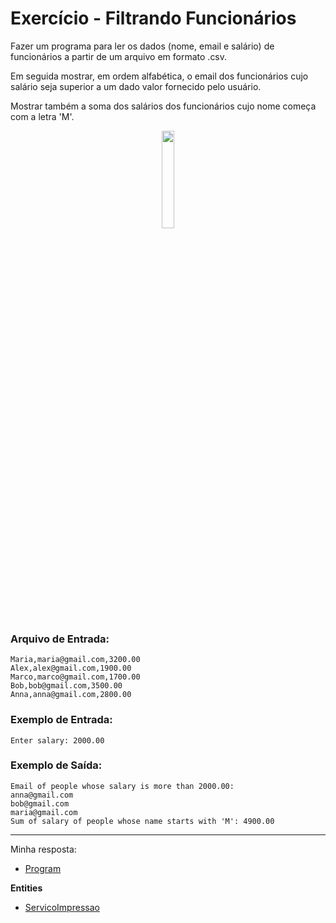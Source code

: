 # Exercício - Filtrando Funcionários

Fazer um programa para ler os dados (nome, email e salário) de funcionários a partir de um arquivo em formato .csv.

Em seguida mostrar, em ordem alfabética, o email dos funcionários cujo salário seja superior a um dado valor fornecido pelo usuário.

Mostrar também a soma dos salários dos funcionários cujo nome começa com a letra 'M'.

<p align="center">
  <img src="https://github.com/JonathanBarr0s/Udemy-CSharp/assets/132490863/048b44f0-c159-49b1-8aec-6ece1d0374d9" width= 20%>
</p>

### Arquivo de Entrada:

```
Maria,maria@gmail.com,3200.00
Alex,alex@gmail.com,1900.00
Marco,marco@gmail.com,1700.00
Bob,bob@gmail.com,3500.00
Anna,anna@gmail.com,2800.00
```

### Exemplo de Entrada:

```
Enter salary: 2000.00
```

### Exemplo de Saída:

```
Email of people whose salary is more than 2000.00:
anna@gmail.com
bob@gmail.com
maria@gmail.com
Sum of salary of people whose name starts with 'M': 4900.00
```

---

Minha resposta:

- [Program](https://github.com/JonathanBarr0s/Udemy-CSharp/blob/main/01.%20Programa%C3%A7%C3%A3o%20Orientada%20a%20Objetos/09.%20Express%C3%B5es%20Lambda%2C%20Delegates%2C%20LINQ/01.%20Filtrando%20Funcion%C3%A1rios/FiltrandoFuncionarios/FiltrandoFuncionarios/Program.cs)

**Entities**
- [ServicoImpressao](https://github.com/JonathanBarr0s/Udemy-CSharp/blob/main/01.%20Programa%C3%A7%C3%A3o%20Orientada%20a%20Objetos/08.%20Generics%2C%20Set%2C%20Dictionary/00.%20Numeros/Numeros/Numeros/Services/ServicoImpressao.cs)